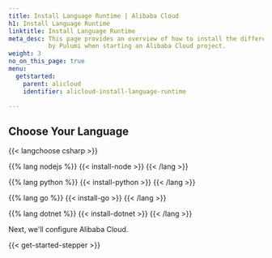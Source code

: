 ```yaml
---
title: Install Language Runtime | Alibaba Cloud
h1: Install Language Runtime
linktitle: Install Language Runtime
meta_desc: This page provides an overview of how to install the different languages supported
           by Pulumi when starting an Alibaba Cloud project.
weight: 3
no_on_this_page: true
menu:
  getstarted:
    parent: alicloud
    identifier: alicloud-install-language-runtime

---
```


## Choose Your Language

{{< langchoose csharp >}}

{{% lang nodejs %}}
{{< install-node >}}
{{< /lang >}}

{{% lang python %}}
{{< install-python >}}
{{< /lang >}}

{{% lang go %}}
{{< install-go >}}
{{< /lang >}}

{{% lang dotnet %}}
{{< install-dotnet >}}
{{< /lang >}}

Next, we'll configure Alibaba Cloud.

{{< get-started-stepper >}}
